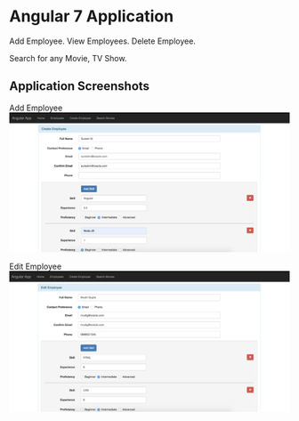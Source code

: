# Angular 7 Application
Add Employee.
View Employees.
Delete Employee.

Search for any Movie, TV Show.

## Application Screenshots

Add Employee
![](images/Angular7_AddEmployee.png)

Edit Employee
![](images/Angular7_EditEmployee.png)
